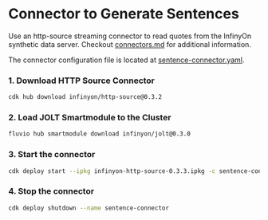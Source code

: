 # Connector to Generate Sentences

Use an http-source streaming connector to read quotes from the InfinyOn synthetic data server. Checkout [connectors.md](../../connectors.md) for additional information.

The connector configuration file is located at [sentence-connector.yaml](sentence-connector.yaml).

### 1. Download HTTP Source Connector

```bash
cdk hub download infinyon/http-source@0.3.2
```

### 2. Load JOLT Smartmodule to the Cluster

```bash
fluvio hub smartmodule download infinyon/jolt@0.3.0 
```

### 3. Start the connector

```bash
cdk deploy start --ipkg infinyon-http-source-0.3.3.ipkg -c sentence-connector.yaml
```

### 4. Stop the connector

```bash
cdk deploy shutdown --name sentence-connector
```

